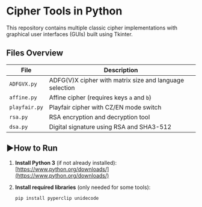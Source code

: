 # Cipher Tools in Python

This repository contains multiple classic cipher implementations with graphical user interfaces (GUIs) built using Tkinter.

## Files Overview

| File         | Description                                               |
|--------------|-----------------------------------------------------------|
| `ADFGVX.py`  | ADFG(V)X cipher with matrix size and language selection   |
| `affine.py`  | Affine cipher (requires keys `a` and `b`)                 |
| `playfair.py`| Playfair cipher with CZ/EN mode switch                    |
| `rsa.py`     | RSA encryption and decryption tool                        |
| `dsa.py`     | Digital signature using RSA and SHA3-512                  |

## ▶How to Run

1. **Install Python 3** (if not already installed):  
   [https://www.python.org/downloads/](https://www.python.org/downloads/)

2. **Install required libraries** (only needed for some tools):
   ```bash
   pip install pyperclip unidecode
